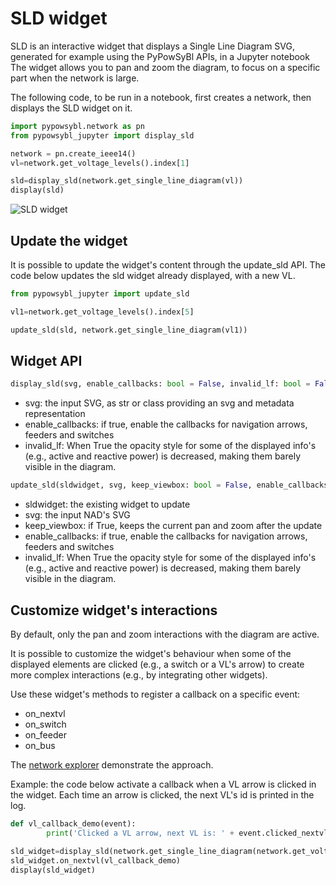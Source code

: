 # SLD widget

SLD is an interactive widget that displays a Single Line Diagram SVG, generated for example using the PyPowSyBl APIs, in a Jupyter notebook
The widget allows you to pan and zoom the diagram, to focus on a specific part when the network is large.

The following code, to be run in a notebook, first creates a network, then displays the SLD widget on it.

```python
import pypowsybl.network as pn
from pypowsybl_jupyter import display_sld

network = pn.create_ieee14()
vl=network.get_voltage_levels().index[1]

sld=display_sld(network.get_single_line_diagram(vl))
display(sld)
```

![SLD widget](/_static/img/sld_1.png)

## Update the widget

It is possible to update the widget's content through the update_sld API.
The code below updates the sld widget already displayed, with a new VL.

```python
from pypowsybl_jupyter import update_sld

vl1=network.get_voltage_levels().index[5]

update_sld(sld, network.get_single_line_diagram(vl1))

```

## Widget API

```python
display_sld(svg, enable_callbacks: bool = False, invalid_lf: bool = False) -> SldWidget:
```

- svg: the input SVG, as str or class providing an svg and metadata representation
- enable_callbacks: if true, enable the callbacks for navigation arrows, feeders and switches
- invalid_lf: When True the opacity style for some of the displayed info's (e.g., active and reactive power) is decreased, making them barely visible in the diagram.


```python
update_sld(sldwidget, svg, keep_viewbox: bool = False, enable_callbacks: bool = False, invalid_lf: bool = False)
```

- sldwidget: the existing widget to update
- svg: the input NAD's SVG
- keep_viewbox: if True, keeps the current pan and zoom after the update
- enable_callbacks: if true, enable the callbacks for navigation arrows, feeders and switches
- invalid_lf: When True the opacity style for some of the displayed info's (e.g., active and reactive power) is decreased, making them barely visible in the diagram.


## Customize widget's interactions
By default, only the pan and zoom interactions with the diagram are active.

It is possible to customize the widget's behaviour when some of the displayed elements are clicked (e.g., a switch or a VL's arrow) to create more complex interactions (e.g., by integrating other widgets). 

Use these widget's methods to register a callback on a specific event:

- on_nextvl
- on_switch
- on_feeder
- on_bus

The [network explorer](/user_guide/network_explorer.md) demonstrate the approach.

Example: the code below activate a callback when a VL arrow is clicked in the widget. Each time an arrow is clicked, the next VL's id is printed in the log.

```python
def vl_callback_demo(event):
        print('Clicked a VL arrow, next VL is: ' + event.clicked_nextvl)

sld_widget=display_sld(network.get_single_line_diagram(network.get_voltage_levels().index[1]), enable_callbacks=True)
sld_widget.on_nextvl(vl_callback_demo)
display(sld_widget)
```
